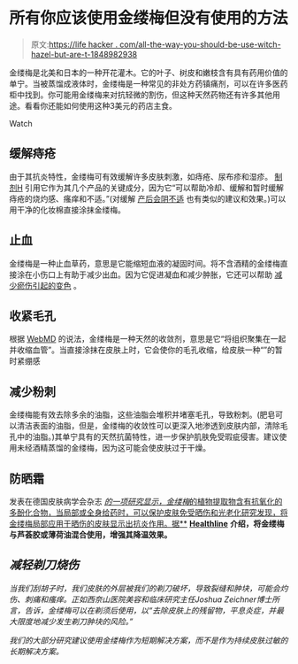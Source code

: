# 所有你应该使用金缕梅但没有使用的方法

> 原文:[https://life hacker . com/all-the-way-you-should-be-use-witch-hazel-but-are-t-1848982938](https://lifehacker.com/all-the-ways-you-should-be-using-witch-hazel-but-aren-t-1848982938)

金缕梅是北美和日本的一种开花灌木。它的叶子、树皮和嫩枝含有具有药用价值的单宁。当被蒸馏成液体时，金缕梅是一种常见的非处方药镇痛剂，可以在许多医药柜中找到。你可能用金缕梅来对抗轻微的割伤，但这种天然药物还有许多其他用途。看看你还能如何使用这种3美元的药店主食。

Watch

## 缓解痔疮

由于其抗炎特性，金缕梅可有效缓解许多皮肤刺激，如痔疮、尿布疹和湿疹。 [制剂H](https://www.preparationh.com/learn-more/witch-hazel-for-hemorrhoids/) 引用它作为其几个产品的关键成分，因为它“可以帮助冷却、缓解和暂时缓解痔疮的烧灼感、瘙痒和不适。”(对缓解 [产后会阴不适](https://www.sciencedirect.com/topics/pharmacology-toxicology-and-pharmaceutical-science/astringent-agent) 也有类似的建议和效果。)可以用干净的化妆棉直接涂抹金缕梅。

## 止血

金缕梅是一种止血草药，意思是它能缩短血液的凝固时间。将不含酒精的金缕梅直接涂在小伤口上有助于减少出血。因为它促进凝血和减少肿胀，它还可以帮助 [减少瘀伤引起的变色](https://www.emedihealth.com/skin-beauty/more-skin-conditions/treat-bruises) 。

## **收紧毛孔**

根据 [WebMD](https://www.webmd.com/vitamins-and-supplements/witch-hazel-uses-and-risks) 的说法，金缕梅是一种天然的收敛剂，意思是它“将组织聚集在一起并收缩血管”。当直接涂抹在皮肤上时，它会使你的毛孔收缩，给皮肤一种“”的暂时紧绷感

## 减少粉刺

金缕梅能有效去除多余的油脂，这些油脂会堆积并堵塞毛孔，导致粉刺。(肥皂可以清洁表面的油脂，但是，金缕梅的收敛性可以更深入地渗透到皮肤内部，清除毛孔中的油脂。)其单宁具有的天然抗菌特性，进一步保护肌肤免受瑕疵侵害。建议使用未经酒精蒸馏的金缕梅，因为这可能会使皮肤过于干燥。

## 防晒霜

发表在德国皮肤病学会杂志 [*的一项研究显示，金缕梅*的植物提取物含有抗氧化的多酚化合物，当局部或全身给药时，可以保护皮肤免受晒伤和光老化研究发现，将金缕梅局部应用于晒伤的皮肤显示出抗炎作用。据**](https://onlinelibrary.wiley.com/doi/10.1111/j.1610-0387.2010.07472.x) **[Healthline](https://www.healthline.com/health/witch-hazel-for-sunburn#summary)** **介绍，将金缕梅与芦荟胶或薄荷油混合使用，增强其降温效果。**

## *减轻剃刀烧伤*

*当我们刮胡子时，我们皮肤的外层被我们的剃刀破坏，导致裂缝和肿块，可能会灼伤、刺痛和瘙痒。正如西奈山医院美容和临床研究主任Joshua Zeichner博士所言，告诉，金缕梅可以在剃须后使用，以“去除皮肤上的残留物，平息炎症，并最大限度地减少发生剃刀肿块的风险。”*

*我们的大部分研究建议使用金缕梅作为短期解决方案，而不是作为持续皮肤过敏的长期解决方案。*